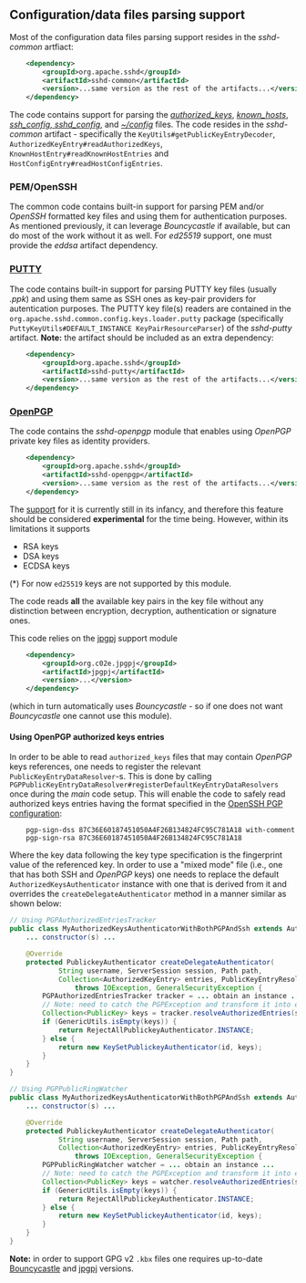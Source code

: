 ## Configuration/data files parsing support
Most of the configuration data files parsing support resides in the _sshd-common_ artfiact:

```xml
    <dependency>
        <groupId>org.apache.sshd</groupId>
        <artifactId>sshd-common</artifactId>
        <version>...same version as the rest of the artifacts...</version>
    </dependency>
```

The code contains support for parsing the [_authorized_keys_](http://man.openbsd.org/sshd.8#AUTHORIZED_KEYS_FILE_FORMAT),
[_known\_hosts_](http://www.manpagez.com/man/8/sshd/), [_ssh\_config_, _sshd\_config_](https://www.freebsd.org/cgi/man.cgi?query=ssh_config&sektion=5),
and [_~/config_](http://www.gsp.com/cgi-bin/man.cgi?topic=ssh_config) files. The code resides in the _sshd-common_ artifact - specifically
the `KeyUtils#getPublicKeyEntryDecoder`, `AuthorizedKeyEntry#readAuthorizedKeys`, `KnownHostEntry#readKnownHostEntries`
and `HostConfigEntry#readHostConfigEntries`.

### PEM/OpenSSH

The common code contains built-in support for parsing PEM and/or _OpenSSH_ formatted key files and using them for authentication purposes.
As mentioned previously, it can leverage _Bouncycastle_ if available, but can do most of the work without it as well. For _ed25519_ support,
one must provide the _eddsa_ artifact dependency.

### [PUTTY](https://www.putty.org/)

The code contains built-in support for parsing PUTTY key files (usually _.ppk_) and using them same as SSH ones as key-pair
providers for autentication purposes. The PUTTY key file(s) readers are contained in the `org.apache.sshd.common.config.keys.loader.putty`
package (specifically `PuttyKeyUtils#DEFAULT_INSTANCE KeyPairResourceParser`) of the _sshd-putty_ artifact. **Note:** the artifact should
be included as an extra dependency:

```xml
    <dependency>
        <groupId>org.apache.sshd</groupId>
        <artifactId>sshd-putty</artifactId>
        <version>...same version as the rest of the artifacts...</version>
    </dependency>
```

### [OpenPGP](https://www.openpgp.org/)

The code contains the _sshd-openpgp_ module that enables using _OpenPGP_ private key files as identity providers.

```xml
    <dependency>
        <groupId>org.apache.sshd</groupId>
        <artifactId>sshd-openpgp</artifactId>
        <version>...same version as the rest of the artifacts...</version>
    </dependency>
```

The [support](https://issues.apache.org/jira/browse/SSHD-757) for it is currently still in its infancy, and therefore
this feature should be considered **experimental** for the time being. However, within its limitations it supports

* RSA keys
* DSA keys
* ECDSA keys

(*) For now `ed25519` keys are not supported by this module.

The code reads **all** the available key pairs in the key file without any distinction between encryption, decryption,
authentication or signature ones.

This code relies on the [jpgpj](https://github.com/justinludwig/jpgpj) support module

```xml
    <dependency>
        <groupId>org.c02e.jpgpj</groupId>
        <artifactId>jpgpj</artifactId>
        <version>...</version>
    </dependency>
```

(which in turn automatically uses _Bouncycastle_ - so if one does not want _Bouncycastle_ one cannot use this module).

#### Using OpenPGP authorized keys entries

In order to be able to read `authorized_keys` files that may contain _OpenPGP_ keys references, one needs to register
the relevant `PublicKeyEntryDataResolver`-s. This is done by calling `PGPPublicKeyEntryDataResolver#registerDefaultKeyEntryDataResolvers`
once during the _main_ code setup. This will enable the code to safely read authorized keys entries having the format
specified in the [OpenSSH PGP configuration](https://www.red-bean.com/~nemo/openssh-gpg/):

```
    pgp-sign-dss 87C36E60187451050A4F26B134824FC95C781A18 with-comment
    pgp-sign-rsa 87C36E60187451050A4F26B134824FC95C781A18
```

Where the key data following the key type specification is the fingerprint value of the referenced key. In order to
use a "mixed mode" file (i.e., one that has both SSH and _OpenPGP_ keys) one needs to replace the default `AuthorizedKeysAuthenticator`
instance with one that is derived from it and overrides the `createDelegateAuthenticator` method in a manner similar
as shown below:

```java
// Using PGPAuthorizedEntriesTracker
public class MyAuthorizedKeysAuthenticatorWithBothPGPAndSsh extends AuthorizedKeysAuthenticator {
    ... constructor(s) ...

    @Override
    protected PublickeyAuthenticator createDelegateAuthenticator(
            String username, ServerSession session, Path path,
            Collection<AuthorizedKeyEntry> entries, PublicKeyEntryResolver fallbackResolver)
                throws IOException, GeneralSecurityException {
        PGPAuthorizedEntriesTracker tracker = ... obtain an instance ...
        // Note: need to catch the PGPException and transform it into either an IOException or a GeneralSecurityException
        Collection<PublicKey> keys = tracker.resolveAuthorizedEntries(session, entries, fallbackResolver);
        if (GenericUtils.isEmpty(keys)) {
            return RejectAllPublickeyAuthenticator.INSTANCE;
        } else {
            return new KeySetPublickeyAuthenticator(id, keys);
        }
    }
}

// Using PGPPublicRingWatcher
public class MyAuthorizedKeysAuthenticatorWithBothPGPAndSsh extends AuthorizedKeysAuthenticator {
    ... constructor(s) ...

    @Override
    protected PublickeyAuthenticator createDelegateAuthenticator(
            String username, ServerSession session, Path path,
            Collection<AuthorizedKeyEntry> entries, PublicKeyEntryResolver fallbackResolver)
                throws IOException, GeneralSecurityException {
        PGPPublicRingWatcher watcher = ... obtain an instance ...
        // Note: need to catch the PGPException and transform it into either an IOException or a GeneralSecurityException
        Collection<PublicKey> keys = watcher.resolveAuthorizedEntries(session, entries, fallbackResolver);
        if (GenericUtils.isEmpty(keys)) {
            return RejectAllPublickeyAuthenticator.INSTANCE;
        } else {
            return new KeySetPublickeyAuthenticator(id, keys);
        }
    }
}

```

**Note:** in order to support GPG v2 `.kbx` files one requires up-to-date [Bouncycastle](https://mvnrepository.com/artifact/org.bouncycastle/bcpg-jdk15on/1.61)
and [jpgpj](https://mvnrepository.com/artifact/org.c02e.jpgpj/jpgpj/0.6.1) versions.
